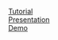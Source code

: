 [Tutorial](https://jameszesiger.github.io/)\
[Presentation](https://docs.google.com/presentation/d/1mw0jCQokqwva3ganL7DpU-8VWTef7YEj835ov0-gnAQ/edit?usp=sharing)\
[Demo](https://youtu.be/1f2gxj7LUJU)
